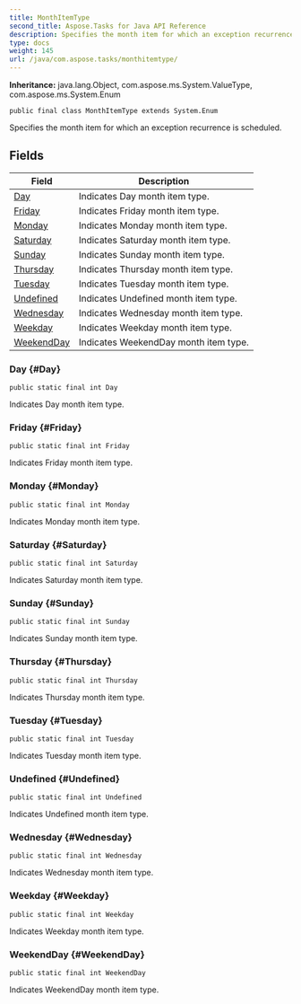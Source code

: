 ```yaml
---
title: MonthItemType
second_title: Aspose.Tasks for Java API Reference
description: Specifies the month item for which an exception recurrence is scheduled.
type: docs
weight: 145
url: /java/com.aspose.tasks/monthitemtype/
---
```


**Inheritance:**
java.lang.Object, com.aspose.ms.System.ValueType, com.aspose.ms.System.Enum
```
public final class MonthItemType extends System.Enum
```

Specifies the month item for which an exception recurrence is scheduled.
## Fields

| Field | Description |
| --- | --- |
| [Day](#Day) | Indicates Day month item type. |
| [Friday](#Friday) | Indicates Friday month item type. |
| [Monday](#Monday) | Indicates Monday month item type. |
| [Saturday](#Saturday) | Indicates Saturday month item type. |
| [Sunday](#Sunday) | Indicates Sunday month item type. |
| [Thursday](#Thursday) | Indicates Thursday month item type. |
| [Tuesday](#Tuesday) | Indicates Tuesday month item type. |
| [Undefined](#Undefined) | Indicates Undefined month item type. |
| [Wednesday](#Wednesday) | Indicates Wednesday month item type. |
| [Weekday](#Weekday) | Indicates Weekday month item type. |
| [WeekendDay](#WeekendDay) | Indicates WeekendDay month item type. |
### Day {#Day}
```
public static final int Day
```


Indicates Day month item type.

### Friday {#Friday}
```
public static final int Friday
```


Indicates Friday month item type.

### Monday {#Monday}
```
public static final int Monday
```


Indicates Monday month item type.

### Saturday {#Saturday}
```
public static final int Saturday
```


Indicates Saturday month item type.

### Sunday {#Sunday}
```
public static final int Sunday
```


Indicates Sunday month item type.

### Thursday {#Thursday}
```
public static final int Thursday
```


Indicates Thursday month item type.

### Tuesday {#Tuesday}
```
public static final int Tuesday
```


Indicates Tuesday month item type.

### Undefined {#Undefined}
```
public static final int Undefined
```


Indicates Undefined month item type.

### Wednesday {#Wednesday}
```
public static final int Wednesday
```


Indicates Wednesday month item type.

### Weekday {#Weekday}
```
public static final int Weekday
```


Indicates Weekday month item type.

### WeekendDay {#WeekendDay}
```
public static final int WeekendDay
```


Indicates WeekendDay month item type.


